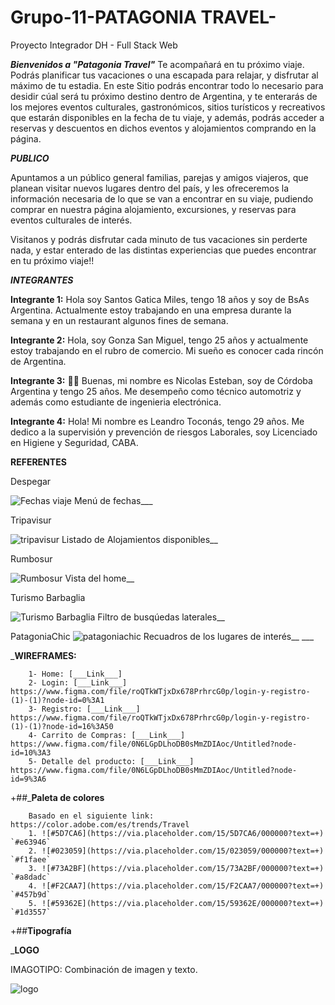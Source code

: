 # Grupo-11-PATAGONIA TRAVEL-
Proyecto Integrador DH - Full Stack Web

___Bienvenidos a "Patagonia Travel"___
Te acompañará en tu próximo viaje. Podrás planificar tus vacaciones o una escapada para relajar, y disfrutar al máximo de tu estadia.
En este Sitio podrás encontrar todo lo necesario para desidir cúal será tu próximo destino dentro de Argentina, y te enterarás de los mejores eventos culturales, gastronómicos, sitios turísticos y recreativos que estarán disponibles en la fecha de tu viaje, y además, podrás acceder a reservas y descuentos en dichos eventos y alojamientos comprando en la página.

___PUBLICO___

Apuntamos a un público general familias, parejas y amigos viajeros, que planean visitar nuevos lugares dentro del país, y les ofreceremos la información necesaria de lo que se van a encontrar en su viaje, pudiendo comprar en nuestra página alojamiento, excursiones, y reservas para eventos culturales de interés. 

Visitanos y podrás disfrutar cada minuto de tus vacaciones sin perderte nada, y estar enterado de las distintas experiencias que puedes encontrar en tu próximo viaje!!

___INTEGRANTES___

__Integrante 1:__
    Hola soy Santos Gatica Miles, tengo 18 años y soy de BsAs Argentina. Actualmente estoy trabajando en una empresa durante la semana y en un restaurant algunos fines de semana.  

__Integrante 2:__
    Hola, soy Gonza San Miguel, tengo 25 años y actualmente estoy trabajando en el rubro de comercio. Mi sueño es conocer cada rincón de Argentina. 

__Integrante 3:__
    :raising_hand_man: Buenas, mi nombre es Nicolas Esteban, soy de Córdoba Argentina y tengo 25 años.
    Me desempeño como técnico automotriz y además como estudiante de ingenieria electrónica. 

__Integrante 4:__ 
    Hola! Mi nombre es Leandro Toconás, tengo 29 años.
    Me dedico a la supervisión y prevención de riesgos Laborales, soy Licenciado en Higiene y Seguridad, CABA.
   

__REFERENTES__

Despegar

![Fechas viaje](https://user-images.githubusercontent.com/93563000/141685817-ccb169b1-1c69-4505-b1db-0ac450740cc5.png)
    Menú de fechas___


Tripavisur

![tripavisur](https://user-images.githubusercontent.com/93563000/142018749-29a9f800-85ac-4df7-9bd0-ae591dfe2fe7.png)
    Listado de Alojamientos disponibles__

Rumbosur

![Rumbosur](https://user-images.githubusercontent.com/93354017/142296871-e08eaa90-f6b6-46d9-b9b6-c6d5510d71ae.PNG)
    Vista del home__

Turismo Barbaglia

![Turismo Barbaglia](https://user-images.githubusercontent.com/93354017/142297229-915b3bc0-182e-4f38-bf09-3ee273b02fb1.PNG)
    Filtro de busqúedas laterales__

PatagoniaChic
![patagoniachic](https://user-images.githubusercontent.com/93563000/142867282-93379a27-8ee0-49b9-8dd5-e55db77deb4a.png)
    Recuadros de los lugares de interés__
    ___

___WIREFRAMES:__
        
        1- Home: [___Link___] 
        2- Login: [___Link___] https://www.figma.com/file/roQTkWTjxDx678PrhrcG0p/login-y-registro-(1)-(1)?node-id=0%3A1
        3- Registro: [___Link___] https://www.figma.com/file/roQTkWTjxDx678PrhrcG0p/login-y-registro-(1)-(1)?node-id=16%3A50
        4- Carrito de Compras: [___Link___] https://www.figma.com/file/0N6LGpDLhoDB0sMmZDIAoc/Untitled?node-id=10%3A3
        5- Detalle del producto: [___Link___] https://www.figma.com/file/0N6LGpDLhoDB0sMmZDIAoc/Untitled?node-id=9%3A6

+##___Paleta de colores__

        Basado en el siguiente link: https://color.adobe.com/es/trends/Travel
        1. ![#5D7CA6](https://via.placeholder.com/15/5D7CA6/000000?text=+) `#e63946`
        2. ![#023059](https://via.placeholder.com/15/023059/000000?text=+) `#f1faee`
        3. ![#73A2BF](https://via.placeholder.com/15/73A2BF/000000?text=+) `#a8dadc`
        4. ![#F2CAA7](https://via.placeholder.com/15/F2CAA7/000000?text=+) `#457b9d`
        5. ![#59362E](https://via.placeholder.com/15/59362E/000000?text=+) `#1d3557`

+##__Tipografía__



___LOGO__

IMAGOTIPO: Combinación de imagen y texto.

![logo](https://user-images.githubusercontent.com/93563000/142296769-8b770387-45b5-43be-9590-a90c81cf1874.jpg)
